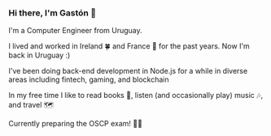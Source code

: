 ### Hi there, I'm Gastón 👋

I'm a Computer Engineer from Uruguay.

I lived and worked in Ireland 🍀 and France 🥖 for the past years. Now I'm back in Uruguay :)

I've been doing back-end development in Node.js for a while in diverse areas including fintech, gaming, and blockchain

In my free time I like to read books 📖, listen (and occasionally play) music 🎶, and travel 🗺️

Currently preparing the OSCP exam! 👨‍💻
